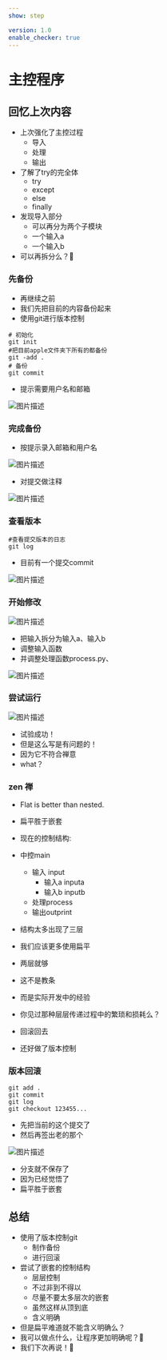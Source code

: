 ```yaml
---
show: step

version: 1.0
enable_checker: true
---
```


# 主控程序

## 回忆上次内容

- 上次强化了主控过程
	- 导入
	- 处理
	- 输出
- 了解了try的完全体
	- try
	- except
	- else
	- finally
- 发现导入部分
	- 可以再分为两个子模块
	- 一个输入a
	- 一个输入b
- 可以再拆分么？🤔

### 先备份
- 再继续之前
- 我们先把目前的内容备份起来
- 使用git进行版本控制

```
# 初始化
git init
#把目前apple文件夹下所有的都备份
git -add .
# 备份
git commit
```

- 提示需要用户名和邮箱

![图片描述](https://doc.shiyanlou.com/courses/uid1190679-20210816-1629058116713)

### 完成备份
- 按提示录入邮箱和用户名

![图片描述](https://doc.shiyanlou.com/courses/uid1190679-20210816-1629058162252)

- 对提交做注释

![图片描述](https://doc.shiyanlou.com/courses/uid1190679-20210816-1629058247277)

### 查看版本

```
#查看提交版本的日志
git log
```

- 目前有一个提交commit

![图片描述](https://doc.shiyanlou.com/courses/uid1190679-20210816-1629058322909)

### 开始修改

![图片描述](https://doc.shiyanlou.com/courses/uid1190679-20210816-1629059329452)

- 把输入拆分为输入a、输入b
- 调整输入函数
- 并调整处理函数process.py、

![图片描述](https://doc.shiyanlou.com/courses/uid1190679-20210816-1629059400180)

### 尝试运行

![图片描述](https://doc.shiyanlou.com/courses/uid1190679-20210816-1629059458865)

- 试验成功！
- 但是这么写是有问题的！
- 因为它不符合禅意
- what？

### zen 禅
- Flat is better than nested.
- 扁平胜于嵌套

- 现在的控制结构:
- 中控main
	- 输入 input
		- 输入a inputa
		- 输入b inputb
	- 处理process
	- 输出outprint

- 结构太多出现了三层
- 我们应该更多使用扁平
- 两层就够
- 这不是教条
- 而是实际开发中的经验
- 你见过那种层层传递过程中的繁琐和损耗么？
- 回滚回去
- 还好做了版本控制

### 版本回滚
```
git add .
git commit
git log
git checkout 123455...
```

- 先把当前的这个提交了
- 然后再签出老的那个

![图片描述](https://doc.shiyanlou.com/courses/uid1190679-20210816-1629060233816)

- 分支就不保存了
- 因为已经觉悟了
- 扁平胜于嵌套


## 总结
- 使用了版本控制git
	- 制作备份
	- 进行回滚
- 尝试了嵌套的控制结构
	- 层层控制
	- 不过非到不得以
	- 尽量不要太多层次的嵌套
	- 虽然这样从顶到底
	- 含义明确
- 但是扁平难道就不能含义明确么？
- 我可以做点什么，让程序更加明确呢？🤔
- 我们下次再说！👋